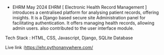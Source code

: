 - EHRM May 2024
EHRM [ Electronic Health Record Management ] introduces a centralised platform for analysing patient
records, offering insights. It is a Django based secure site Administration panel for facilitating authentication. It offers managing health
records, allowing admin users. also contributed to the user interface module.

Tech Stack : HTML, CSS, Javascript, Django, SQLite Database

Live link :https://ehr.pythonanywhere.com/
